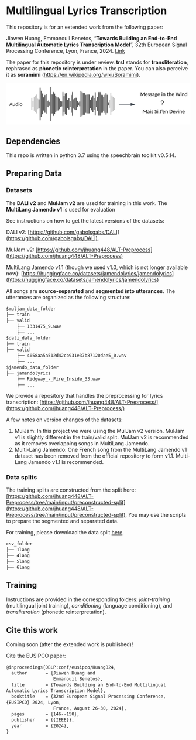 # Multilingual Lyrics Transcription

This repository is for an extended work from the following paper: 

Jiawen Huang, Emmanouil Benetos, “**Towards Building an End-to-End Multilingual Automatic Lyrics Transcription Model**”, 
32th European Signal Processing Conference, Lyon, France, 2024. 
[Link](https://qmro.qmul.ac.uk/xmlui/bitstream/handle/123456789/97337/Huang%20Towards%20Building%20an%202024%20Accepted.pdf?sequence=2&isAllowed=y)

The paper for this repository is under review. **trsl** stands for **transliteration**, rephrased as **phonetic reinterpretation** in the paper. You can also perceive it as **soramimi** (https://en.wikipedia.org/wiki/Soramimi).

![illustration](./fig/illustrations-fr.png)

## Dependencies

This repo is written in python 3.7 using the speechbrain toolkit v0.5.14.

## Preparing Data

### Datasets

The **DALI v2** and **MulJam v2** are used for training in this work. The **MultiLang Jamendo v1** is used for evaluation

See instructions on how to get the latest versions of the datasets: 

DALI v2: [https://github.com/gabolsgabs/DALI](https://github.com/gabolsgabs/DALI). 

MulJam v2: [https://github.com/jhuang448/ALT-Preprocess](https://github.com/jhuang448/ALT-Preprocess)

MultiLang Jamendo v1.1 (though we used v1.0, which is not longer available now): [https://huggingface.co/datasets/jamendolyrics/jamendolyrics](https://huggingface.co/datasets/jamendolyrics/jamendolyrics)

All songs are **source-separated** and **segmented into utterances**. The utterances are organized as the following structure:

```
$muljam_data_folder
├── train
├── valid
    ├── 1331475_9.wav
    ├── ...
$dali_data_folder
├── train
├── valid
    ├── 4058aa5a512d42cb931e37b87120dae5_0.wav
    ├── ...
$jamendo_data_folder
├── jamendolyrics
    ├── Ridgway_-_Fire_Inside_33.wav
    ├── ...
```
We provide a repository that handles the preprocessing for lyrics transcription: [https://github.com/jhuang448/ALT-Preprocess/](https://github.com/jhuang448/ALT-Preprocess/)


A few notes on version changes of the datasets: 
1. MulJam: In this project we were using the MulJam v2 version. MulJam v1 is slightly different in the train/valid split. 
MulJam v2 is recommended as it removes overlapping songs in MultiLang Jamendo.
2. Multi-Lang Jamendo: One French song from the MultiLang Jamendo v1 dataset has been removed from the official repository to form v1.1. Multi-Lang Jamendo v1.1 is recommended.

### Data splits

The training splits are constructed from the split here: [https://github.com/jhuang448/ALT-Preprocess/tree/main/input/preconstructed-split](https://github.com/jhuang448/ALT-Preprocess/tree/main/input/preconstructed-split). You may use the scripts to prepare the segmented and separated data.

For training, please download the data split [here](https://drive.google.com/drive/folders/1nPrTA0VMPkWQRow-Oj9o7h_6BPSca9ip?usp=sharing).
```
csv_folder
├── 1lang
├── 4lang
├── 5lang
├── 6lang
```

## Training

Instructions are provided in the corresponding folders: *joint-training* (multilingual joint training), *conditioning* (language conditioning), and *transliteration* (phonetic reinterpretation).

## Cite this work

Coming soon (after the extended work is published)!

Cite the EUSIPCO paper:

```
@inproceedings{DBLP:conf/eusipco/HuangB24,
  author       = {Jiawen Huang and
                  Emmanouil Benetos},
  title        = {Towards Building an End-to-End Multilingual Automatic Lyrics Transcription Model},
  booktitle    = {32nd European Signal Processing Conference, {EUSIPCO} 2024, Lyon,
                  France, August 26-30, 2024},
  pages        = {146--150},
  publisher    = {{IEEE}},
  year         = {2024},
}
```